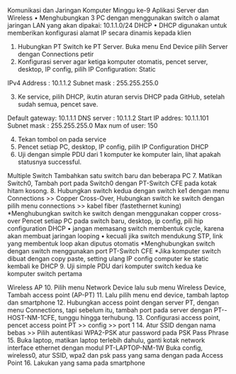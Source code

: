 Komunikasi dan Jaringan Komputer Minggu ke-9
Aplikasi Server dan Wireless
•	Menghubungkan 3 PC dengan menggunakan switch
  o	alamat jaringan LAN yang akan dipakai: 10.1.1.0/24
DHCP
•	DHCP digunakan untuk memberikan konfigurasi alamat IP secara dinamis kepada klien
1. Hubungkan PT Switch ke PT Server. Buka menu End Device pilih Server dengan Connections petir
2. Konfigurasi server agar ketiga komputer otomatis, pencet server, desktop, IP config,  pilih IP Configuration: Static

IPv4 Address	: 10.1.1.2 
Subnet mask	: 255.255.255.0

3. Ke service, pilih DHCP, ikutin aturan servis DHCP pada GitHub, setelah sudah semua, pencet save.

Default gateway: 10.1.1.1
DNS server     : 10.1.1.2
Start IP addres: 10.1.1.101
Subnet mask    : 255.255.255.0
Max num of user: 150

4. Tekan tombol on pada service
5. Pencet setiap PC, desktop, IP config, pilih IP Configuration DHCP
6. Uji dengan simple PDU dari 1 komputer ke komputer lain, lihat apakah statusnya successful.

Multiple Switch
Tambahkan satu switch baru dan beberapa PC
7. Matikan Switch0, Tambah port pada Switch0 dengan PT-Switch CFE pada kotak hitam kosong.
8. Hubungkan switch kedua dengan switch ke1 dengan menu Connections >> Copper Cross-Over, Hubungkan switch ke switch dengan pilih menu connections >> kabel fiber (fastethernet kuning)
*Menghubungkan switch ke switch dengan menggunakan copper cross-over
Pencet setiap PC pada switch baru, desktop, ip config, pili hip configuration DHCP
•	jangan memasang switch membentuk cycle, karena akan membuat jaringan looping
•	kecuali jika switch mendukung STP, link yang membentuk loop akan diputus otomatis
*Menghubungkan switch dengan switch menggunakan port PT-Switch CFE
*Jika komputer switch dibuat dengan copy paste, setting ulang IP config computer ke static kembali ke DHCP
9. Uji simple PDU dari komputer switch kedua ke komputer switch pertama

Wireless AP
10. Pilih menu Network Device lalu sub menu Wireless Device, Tambah access point (AP-PT)
11. Lalu pilih menu end device, tambah laptop dan smartphone
12. Hubungkan access point dengan server PT, dengan menu Connections, tapi sebelum itu, tambah port pada server dengan PT--HOST-NM-1CFE, tunggu hingga terhubung.
13. Configurasi access point, pencet access point PT >> config >> port 1
14. Atur SSID dengan nama bebas >> Pilih autentikasi  WPA2-PSK atur password pada PSK Pass Phrase
15. Buka laptop, matikan laptop terlebih dahulu, ganti kotak network interface ethernet dengan modul  PT-LAPTOP-NM-1W
Buka config, wireless0, atur SSID, wpa2 dan psk pass yang sama dengan pada Access Point
16. Lakukan yang sama pada smartphone
